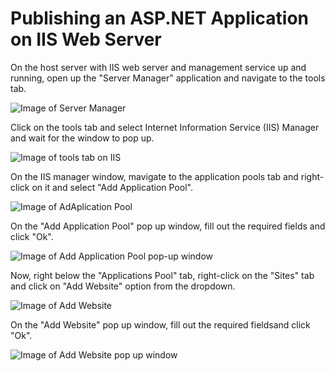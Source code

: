 # Publishing an ASP.NET Application on IIS Web Server

On the host server with IIS web server and management service up and running, open up the "Server Manager" application and navigate to the tools tab.

![Image of Server Manager](http://qtraindev:8084/pics/IIS1.png)

Click on the tools tab and select Internet Information Service (IIS) Manager and wait for the window to pop up.

![Image of tools tab on IIS](http://qtraindev:8084/pics/IIS5.png)

On the IIS manager window, mavigate to the application pools tab and right-click on it and select "Add Application Pool".

![Image of AdAplication Pool](http://qtraindev:8084/pics/IIS7.png)

On the "Add Application Pool" pop up window, fill out the required fields and click "Ok".

![Image of Add Application Pool pop-up window](http://qtraindev:8084/pics/IIS3.png)

Now, right below the "Applications Pool" tab, right-click on the "Sites" tab and click on "Add Website" option from the dropdown.

![Image of Add Website](http://qtraindev:8084/pics/IIS8.png)

On the "Add Website" pop up window, fill out the required fieldsand click "Ok".

![Image of Add Website pop up window](http://qtraindev:8084/pics/IIS4.png)

